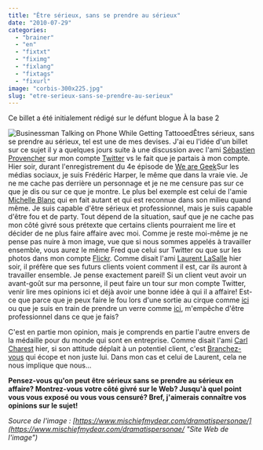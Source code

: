 ```yaml
---
title: "Être sérieux, sans se prendre au sérieux"
date: "2010-07-29"
categories: 
  - "brainer"
  - "en"
  - "fixtxt"
  - "fiximg"
  - "fixlang"
  - "fixtags"
  - "fixurl"
image: "corbis-300x225.jpg"
slug: "etre-serieux-sans-se-prendre-au-serieux"
---
```


Ce billet a été initialement rédigé sur le défunt blogue À la base 2

![](images/corbis-300x225.jpg "Businessman Talking on Phone While Getting Tattooed")Êtres sérieux, sans se prendre au sérieux, tel est une de mes devises. J'ai eu l'idée d'un billet sur ce sujet il y a quelques jours suite à une discussion avec l'ami [Sébastien Provencher](https://blogs.praized.com/seb/ "Blogue de Sébastien Provencher") sur mon compte [Twitter](https://twitter.com/fharper "Mon compte sur Twitter") vs le fait que je partais à mon compte. Hier soir, durant l'enregistrement du 4e épisode de [We are Geek](https://wearegeek.org/ "Site Web de We are Geek")Sur les médias sociaux, je suis Frédéric Harper, le même que dans la vraie vie. Je ne me cache pas derrière un personnage et je ne me censure pas sur ce que je dis ou sur ce que je montre. Le plus bel exemple est celui de l'amie [Michelle Blanc](https://michelleblanc.com "Blogue de Michelle Blanc") qui en fait autant et qui est reconnue dans son milieu quand même. Je suis capable d'être sérieux et professionnel, mais je suis capable d'être fou et de party. Tout dépend de la situation, sauf que je ne cache pas mon côté givré sous prétexte que certains clients pourraient me lire et décider de ne plus faire affaire avec moi. Comme je reste moi-même je ne pense pas nuire à mon image, vue que si nous sommes appelés à travailler ensemble, vous aurez le même Fred que celui sur Twitter ou que sur les photos dans mon compte [Flickr](https://www.flickr.com/photos/fredericharper/ "Mon compte sur Flickr"). Comme disait l'ami [Laurent LaSalle](https://mesparolessenvolent.com/ "Blogue de Laurent LaSalle") hier soir, il préfère que ses futurs clients voient comment il est, car ils auront à travailler ensemble. Je pense exactement pareil! Si un client veut avoir un avant-goût sur ma personne, il peut faire un tour sur mon compte Twitter, venir lire mes opinions ici et déjà avoir une bonne idée à qui il a affaire! Est-ce que parce que je peux faire le fou lors d'une sortie au cirque comme [ici](https://www.flickr.com/photos/fredericharper/4796225037/ "Photo de moi au Cirque du Soleil") ou que je suis en train de prendre un verre comme [ici](https://www.flickr.com/photos/fredericharper/4436335209/in/set-72157623504464799/ "PHoto de moi prenant une bière"), m'empêche d'être professionnel dans ce que je fais?

C'est en partie mon opinion, mais je comprends en partie l'autre envers de la médaille pour du monde qui sont en entreprise. Comme disait l'ami [Carl Charest](https://www.carlcharest.com/ "Blogue de Carl Charest") hier, si son attitude déplait à un potentiel client, c'est [Branchez-vous](https://www.branchez-vous.com/ "Site Web de Branchez-Vous") qui écope et non juste lui. Dans mon cas et celui de Laurent, cela ne nous implique que nous...

**Pensez-vous qu'on peut être sérieux sans se prendre au sérieux en affaire? Montrez-vous votre côté givré sur le Web? Jusqu'à quel point vous vous exposé ou vous vous censuré? Bref, j'aimerais connaître vos opinions sur le sujet!**

_Source de l'image : [https://www.mischiefmydear.com/dramatispersonae/](https://www.mischiefmydear.com/dramatispersonae/ "Site Web de l'image")_
